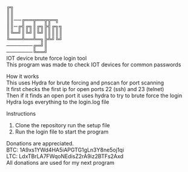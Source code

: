 ╔╗          
║║            
║║──╔══╦══╦╦═╗          
║║─╔╣╔╗║╔╗╠╣╔╗╗        
║╚═╝║╚╝║╚╝║║║║║          
╚═══╩══╩═╗╠╩╝╚╝         
───────╔═╝║          
───────╚══╝                         
IOT device brute force login tool          
This program was made to check IOT devices for common passwords

How it works    
This uses Hydra for brute forcing and pnscan for port scanning        
It first checks the first ip for open ports 22 (ssh) and 23 (telnet)      
Then if it finds an open port it uses hydra to try to brute force the login        
Hydra logs everything to the login.log file         

Instructions         
1. Clone the repository run the setup file               
2. Run the login file to start the program      

Donations are appreciated.          
BTC:  1A9xs1YWd4HA5iAPGTG1gLn3Y8ne5oj1qi                            
LTC:  LdxTBrLA7FWqoNEdisZ2rA9iz2BTFs2Axd           
All donations are used for my next program            

